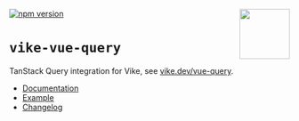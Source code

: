 <!-- WARNING: keep links absolute in this file so they work on NPM too -->

[<img src="https://vike.dev/vike-readme.svg" align="right" height="90">](https://vike.dev)
[![npm version](https://img.shields.io/npm/v/vike-vue-query)](https://www.npmjs.com/package/vike-vue-query)

# `vike-vue-query`

TanStack Query integration for Vike, see [vike.dev/vue-query](https://vike.dev/vue-query).

- [Documentation](https://vike.dev)
- [Example](https://github.com/vikejs/vike-vue/tree/main/examples/vue-query)
- [Changelog](https://github.com/vikejs/vike-vue/blob/main/packages/vike-vue-query/CHANGELOG.md)
